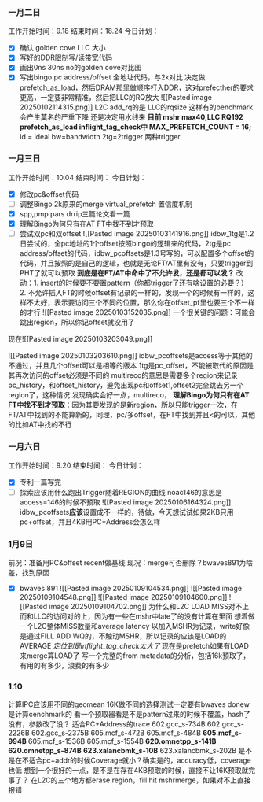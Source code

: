 ### 一月二日
工作开始时间：9.18  结束时间：18.24
今日计划：
- [x] 确认 golden cove LLC 大小
- [x] 写好的DDR限制写/读带宽代码
- [x] 画出0ns 30ns no的golden cove对比图
- [x] 写出bingo pc address/offset 全地址代码，与2k对比 
决定做prefetch_as_load，然后DRAM那里做顺序打入DDR，这对prefecther的要求更高，一定要非常精准，然后把LLC的RQ放大
![[Pasted image 20250102114315.png]]
L2C add_rq的是 LLC的rqsize 
这样有的benchmark会产生莫名的严重下降
还是决定用水线来
**目前 mshr max40,LLC RQ192 prefetch_as_load inflight_tag_check中 MAX_PREFETCH_COUNT = 16;**
id = ideal bw=bandwidth 2tg=2trigger 两种trigger

### 一月三日
工作开始时间：10.04  结束时间：
 今日计划：
- [x] 修改pc&offset代码
- [ ] 调整Bingo 2k原来的merge virtual_prefetch 置信度机制
- [x] spp,pmp pars drrip三篇论文看一篇
- [x] 理解Bingo为何只有在AT FT中找不到才预取
- [ ] 尝试双pc和双offset
![[Pasted image 20250103141916.png]]
idbw_1tg是1.2日尝试的，全pc地址的1个offset按照bingo的逻辑来的代码，2tg是pc address/offset的代码，idbw_pcoffsets是1.3号写的，可以配置多个offset的代码，并且按照的是自己的逻辑，也就是无论FT/AT里有没有，只要trigger到PHT了就可以预取
**到底是在FT/AT中命中了不允许发，还是都可以发？**
改动：1. insert的时候要不要置pattern（你都trigger了还有啥设置的必要？） 2. 不允许插入FT的时候offset有记录的一样的，发现一个的时候有一样的，这样不太好，表示要访问三个不同的位置，那么你在offset_pf里也要三个不一样的才行
![[Pasted image 20250103152035.png]]
一个很关键的问题：可能会跳出region，所以你记offset就没用了

现在![[Pasted image 20250103203049.png]]

![[Pasted image 20250103203610.png]]
idbw_pcoffsets是access等于其他的不通过，并且几个offset可以是相等的版本
1tg是pc_offset，不能被取代的原因是其再次访问的offset必须是不同的
multireco的意思是需要多个region来记录pc_history，和offset_history，避免出现pc和offset1,offset2完全跳去另一个region了，这种情况
发现确实会好一点，multireco，
**理解Bingo为何只有在AT FT中找不到才预取**：因为其要发现的是新region，所以只能trigger一次，在FT/AT中找到的不能算新的，同理，pc/多offset，在FT中找到并且<的可以，其他的比如AT中找的不行

### 一月六日
工作开始时间：9.20  结束时间：
今日计划：
- [x] 专利一篇写完
- [ ] 探索应该用什么跑出Trigger随着REGION的曲线
noac146的意思是access=146的时候不预取
![[Pasted image 20250106164324.png]]
idbw_pcoffsets**应该**设置成不一样的，待做，今天想试试如果2KB只用pc+offset，并且4KB用PC+Address会怎么样

### 1月9日
前况：准备用PC&offset recent做基线
现况：merge可否删除？bwaves891为啥差，找到原因
- [x] bwaves 891
![[Pasted image 20250109104534.png]]
![[Pasted image 20250109104548.png]]
![[Pasted image 20250109104600.png]]
![[Pasted image 20250109104702.png]]
为什么和L2C LOAD MISS对不上而和LLC的访问对的上，因为有一些在mshr中late了的没有计算在里面
想着做一个L2C整体MISS数量和average latency
以加入MSHR为记录，write好像是通过FILL ADD WQ的，不触动MSHR，所以记录的应该是LOAD的AVERAGE
*定位到是inflight_tag_check太大了*
现在是prefetch如果有LOAD来merge算LOAD了
写一个完整的from metadata的分析，包括16k预取了，有用的有多少，浪费的有多少

### 1.10
计算IPC应该用不同的geomean
16K做不同的选择测试一定要有bwaves
donew是计算cenchmark的
看一个预取器看是不是pattern过来的时候不覆盖，hash了没有，参数改了没？
适合PC+Address的trace
602.gcc_s-734B
602.gcc_s-2226B
602.gcc_s-2375B
605.mcf_s-472B
605.mcf_s-484B
**605.mcf_s-994B**
605.mcf_s-1536B
605.mcf_s-1554B
**620.omnetpp_s-141B**
**620.omnetpp_s-874B**
**623.xalancbmk_s-10B**
623.xalancbmk_s-202B
是不是在不适合pc+addr的时候Coverage就小？确实是的，accuracy低，coverage也低
想到一个很好的一点，是不是在存在4KB预取的时候，直接不让16K预取就完事了？
在L2C的三个地方都erase region，fill hit mshrmerge，如果对不上直接报错



